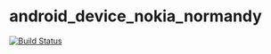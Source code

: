android_device_nokia_normandy
===========================

[![Build Status](https://travis-ci.org/TwrpBuilder/android_device_nokia_normandy.svg?branch=master)](https://travis-ci.org/TwrpBuilder/android_device_nokia_normandy)
